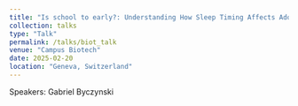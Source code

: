 ```yaml
---
title: "Is school to early?: Understanding How Sleep Timing Affects Adolescent Cognitive Functioning"
collection: talks
type: "Talk"
permalink: /talks/biot_talk
venue: "Campus Biotech"
date: 2025-02-20
location: "Geneva, Switzerland"
---
```


Speakers: Gabriel Byczynski
